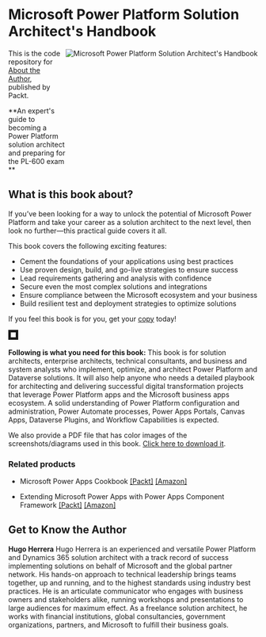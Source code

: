 # Microsoft Power Platform Solution Architect's Handbook

<a href="https://www.packtpub.com/product/microsoft-power-platform-solution-architect-s-handbook/9781801819336?utm_source=github&utm_medium=repository&utm_campaign=9781801819336"><img src="https://static.packt-cdn.com/products/9781801819336/cover/smaller" alt="Microsoft Power Platform Solution Architect's Handbook" height="256px" align="right"></a>

This is the code repository for [About the Author](https://www.packtpub.com/product/microsoft-power-platform-solution-architect-s-handbook/9781801819336?utm_source=github&utm_medium=repository&utm_campaign=9781801819336), published by Packt.

**An expert's guide to becoming a Power Platform solution architect and preparing for the PL-600 exam	**

## What is this book about?
If you’ve been looking for a way to unlock the potential of Microsoft Power Platform and take your career as a solution architect to the next level, then look no further—this practical guide covers it all. 

This book covers the following exciting features:
* Cement the foundations of your applications using best practices
* Use proven design, build, and go-live strategies to ensure success
* Lead requirements gathering and analysis with confidence
* Secure even the most complex solutions and integrations
* Ensure compliance between the Microsoft ecosystem and your business
* Build resilient test and deployment strategies to optimize solutions


If you feel this book is for you, get your [copy](https://www.amazon.com/dp/9781801819336) today!

<a href="https://www.packtpub.com/?utm_source=github&utm_medium=banner&utm_campaign=GitHubBanner"><img src="https://raw.githubusercontent.com/PacktPublishing/GitHub/master/GitHub.png" 
alt="https://www.packtpub.com/" border="5" /></a>

**Following is what you need for this book:**
This book is for solution architects, enterprise architects, technical consultants, and business and system analysts who implement, optimize, and architect Power Platform and Dataverse solutions. It will also help anyone who needs a detailed playbook for architecting and delivering successful digital transformation projects that leverage Power Platform apps and the Microsoft business apps ecosystem. A solid understanding of Power Platform configuration and administration, Power Automate processes, Power Apps Portals, Canvas Apps, Dataverse Plugins, and Workflow Capabilities is expected.

We also provide a PDF file that has color images of the screenshots/diagrams used in this book. [Click here to download it](https://packt.link/D9wUs).

### Related products
* Microsoft Power Apps Cookbook [[Packt]](https://www.packtpub.com/product/microsoft-power-apps-cookbook/9781800569553?utm_source=github&utm_medium=repository&utm_campaign=9781800569553) [[Amazon]](https://www.amazon.com/dp/1800569556)

* Extending Microsoft Power Apps with Power Apps Component Framework [[Packt]](https://www.packtpub.com/product/extending-microsoft-power-apps-with-power-apps-component-framework/9781800564916?utm_source=github&utm_medium=repository&utm_campaign=9781800564916) [[Amazon]](https://www.amazon.com/dp/1800564910)

## Get to Know the Author
**Hugo Herrera**
Hugo Herrera is an experienced and versatile Power Platform and Dynamics 365 solution architect with a track record of success implementing solutions on behalf of Microsoft and the global partner network. His hands-on approach to technical leadership brings teams together, up and running, and to the highest standards using industry best practices. He is an articulate communicator who engages with business owners and stakeholders alike, running workshops and presentations to large audiences for maximum effect. As a freelance solution architect, he works with financial institutions, global consultancies, government organizations, partners, and Microsoft to fulfill their business goals.
